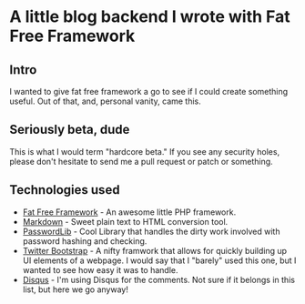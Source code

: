 # A little blog backend I wrote with Fat Free Framework

## Intro
I wanted to give fat free framework a go to see if I could create something 
useful. Out of that, and, personal vanity, came this.

## Seriously beta, dude
This is what I would term "hardcore beta." If you see any security holes, please
don't hesitate to send me a pull request or patch or something.

## Technologies used
* [Fat Free Framework](http://bcosca.github.com/fatfree/) - An awesome little
  PHP framework.
* [Markdown](http://daringfireball.net/projects/markdown/) - Sweet plain text
  to HTML conversion tool.
* [PasswordLib](https://github.com/ircmaxell/PHP-PasswordLib) - Cool Library
  that handles the dirty work involved with password hashing and checking.
* [Twitter Bootstrap](http://twitter.github.com/bootstrap/) - A nifty framwork
  that allows for quickly building up UI elements of a webpage. I would say
  that I "barely" used this one, but I wanted to see how easy it was to handle.
* [Disqus](http://disqus.com/) - I'm using Disqus for the comments. Not sure if
  it belongs in this list, but here we go anyway!
